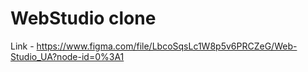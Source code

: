 # WebStudio clone

Link - https://www.figma.com/file/LbcoSqsLc1W8p5v6PRCZeG/Web-Studio_UA?node-id=0%3A1
